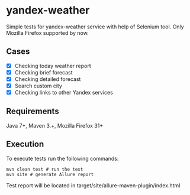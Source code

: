 yandex-weather
==============

Simple tests for yandex-weather service with help of Selenium tool. Only Mozilla Firefox supported by now.

Cases
-----
- [x] Checking today weather report
- [x] Checking brief forecast
- [x] Checking detailed forecast
- [x] Search custom city
- [x] Checking links to other Yandex services

Requirements
------------
Java 7+, Maven 3.+, Mozilla Firefox 31+

Execution
---------
To execute tests run the following commands:

    mvn clean test # run the test
    mvn site # generate Allure report

Test report will be located in target/site/allure-maven-plugin/index.html

